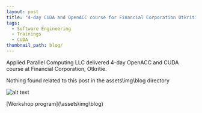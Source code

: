 ```yaml
---
layout: post
title: "4-day CUDA and OpenACC course for Financial Corporation Otkritie"
tags:
  - Software Engineering
  - Trainings
  - CUDA
thumbnail_path: blog/
---
```


Applied Parallel Computing LLC delivered 4-day OpenACC and CUDA  course at Financial Corporation, Otkritie.

Nothing found related to this post in the assets\img\blog directory

![alt text](\assets\img\blog\ "Logo Title Text 1")

[Workshop program](\assets\img\blog\)
